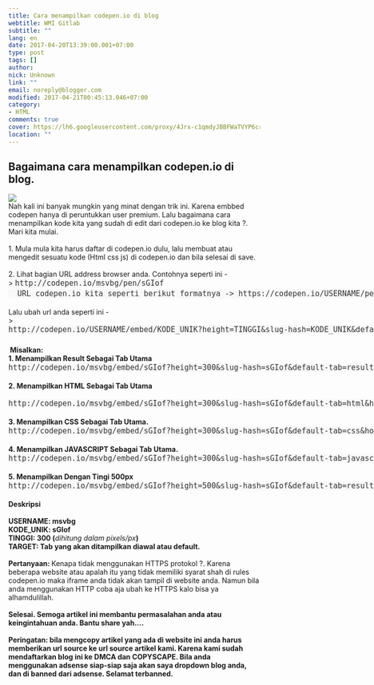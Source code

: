 ```yaml
---
title: Cara menampilkan codepen.io di blog
webtitle: WMI Gitlab
subtitle: ""
lang: en
date: 2017-04-20T13:39:00.001+07:00
type: post
tags: []
author:
nick: Unknown
link: ""
email: noreply@blogger.com
modified: 2017-04-21T00:45:13.046+07:00
category:
- HTML
comments: true
cover: https://lh6.googleusercontent.com/proxy/4Jrx-c1qmdyJBBFWaTVYP6cr1OXxZADd8-8FRy0T0GJ041YEC_g6DBddYsU20X7p0UPshwbJY7vxAoJOqppV5HbWDVBpnr7lMTRrNw4bgI_0i2VHIhFR0Vc=w543-h271-nc
location: ""
---
```


<h2>Bagaimana cara menampilkan codepen.io di blog.</h2><div><img src="https://lh6.googleusercontent.com/proxy/4Jrx-c1qmdyJBBFWaTVYP6cr1OXxZADd8-8FRy0T0GJ041YEC_g6DBddYsU20X7p0UPshwbJY7vxAoJOqppV5HbWDVBpnr7lMTRrNw4bgI_0i2VHIhFR0Vc=w543-h271-nc"></div><div>Nah kali ini banyak mungkin yang minat dengan trik ini. Karena embbed codepen hanya di peruntukkan user premium. Lalu bagaimana cara menampilkan kode kita yang sudah di edit dari codepen.io ke blog kita ?.</div><div>Mari kita mulai.</div><div><br></div><div>1. Mula mula kita harus daftar di codepen.io dulu, lalu membuat atau mengedit sesuatu kode (Html css js) di codepen.io dan bila selesai di save.</div><div><br></div><div>2. Lihat bagian URL address browser anda. Contohnya seperti ini -&gt;&nbsp;<span style="background-color: #f8f8f8; color: #333333; font-family: monospace , monospace; font-size: 15px; line-height: 21px; white-space: pre;">http://codepen.io/msvbg/pen/sGIof</span></div><div><span style="background-color: #f8f8f8; color: #333333; font-family: monospace , monospace; font-size: 15px; line-height: 21px; white-space: pre;">  URL codepen.io kita seperti berikut formatnya -&gt; https://codepen.io/USERNAME/pen/KODE UNIK</span></div><br>Lalu ubah url anda seperti ini -&gt;&nbsp;<span style="background-color: #f8f8f8; color: #333333; font-family: monospace , monospace; font-size: 15px; line-height: 21px; white-space: pre;">http://codepen.io/USERNAME/embed/KODE_UNIK?height=TINGGI&amp;slug-hash=KODE_UNIK&amp;default-tab=TARGET&amp;host=http%3A%2F%2Fcodepen.io</span> <br><span style="background-color: #f8f8f8; color: #333333; font-family: monospace , monospace; font-size: 15px; line-height: 21px; white-space: pre;"><br></span><b>&nbsp;Misalkan:&nbsp;</b><br><b>1. Menampilkan Result Sebagai Tab Utama</b><br><span style="background-color: #f8f8f8; color: #333333; font-family: monospace , monospace; font-size: 15px; line-height: 21px; white-space: pre;">http://codepen.io/msvbg/embed/sGIof?height=300&amp;slug-hash=sGIof&amp;default-tab=result&amp;host=http%3A%2F%2Fcodepen.io</span><br><b><br></b><b>2. Menampilkan HTML Sebagai Tab Utama</b><br><b>&nbsp;</b><span style="background-color: #f8f8f8; color: #333333; font-family: monospace , monospace; font-size: 15px; line-height: 21px; white-space: pre;">http://codepen.io/msvbg/embed/sGIof?height=300&amp;slug-hash=sGIof&amp;default-tab=html&amp;host=http%3A%2F%2Fcodepen.io</span><br><br><b>3. Menampilkan CSS Sebagai Tab Utama.</b><br><span style="background-color: #f8f8f8; color: #333333; font-family: monospace , monospace; font-size: 15px; line-height: 21px; white-space: pre;">http://codepen.io/msvbg/embed/sGIof?height=300&amp;slug-hash=sGIof&amp;default-tab=css&amp;host=http%3A%2F%2Fcodepen.io</span><br><b><br></b><b>4. Menampilkan JAVASCRIPT Sebagai Tab Utama.</b><br><span style="background-color: #f8f8f8; color: #333333; font-family: monospace , monospace; font-size: 15px; line-height: 21px; white-space: pre;">http://codepen.io/msvbg/embed/sGIof?height=300&amp;slug-hash=sGIof&amp;default-tab=javascript&amp;host=http%3A%2F%2Fcodepen.io</span><br><b><br></b><b>5. Menampilkan Dengan Tingi 500px</b><br><span style="background-color: #f8f8f8; color: #333333; font-family: monospace , monospace; font-size: 15px; line-height: 21px; white-space: pre;">http://codepen.io/msvbg/embed/sGIof?height=500&amp;slug-hash=sGIof&amp;default-tab=result&amp;host=http%3A%2F%2Fcodepen.io</span><br><b><br></b><b>Deskripsi</b><br><b><br></b><b>USERNAME: msvbg</b><br><b>KODE_UNIK: sGIof</b><br><b>TINGGI: 300 (</b><i>dihitung dalam pixels/px</i><b>)</b><br><b>TARGET: Tab yang akan ditampilkan diawal atau default.</b><br><b><br></b><b>Pertanyaan: </b>Kenapa tidak menggunakan HTTPS protokol ?. Karena beberapa website atau apalah itu yang tidak memiliki syarat shah di rules codepen.io maka iframe anda tidak akan tampil di website anda. Namun bila anda menggunakan HTTP coba aja ubah ke HTTPS kalo bisa ya alhamdulillah.<br><b><br></b><b>Selesai. Semoga artikel ini membantu permasalahan anda atau keingintahuan anda. Bantu share yah....</b><br><b><br></b><b>Peringatan: bila mengcopy artikel yang ada di website ini anda harus memberikan url source ke url source artikel kami. Karena kami sudah mendaftarkan blog ini ke DMCA dan COPYSCAPE. Bila anda menggunakan adsense siap-siap saja akan saya dropdown blog anda, dan di banned dari adsense. Selamat terbanned.</b>